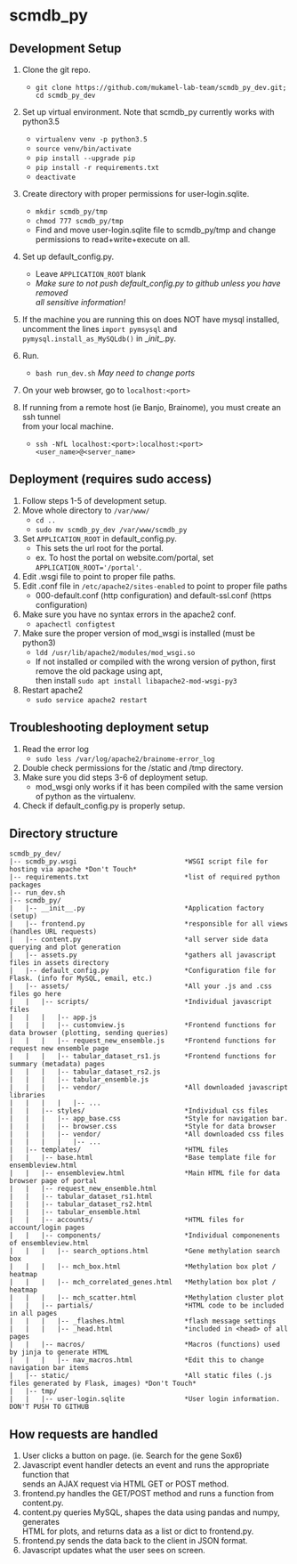 # scmdb_py

## Development Setup
1. Clone the git repo.

   * `git clone https://github.com/mukamel-lab-team/scmdb_py_dev.git; cd scmdb_py_dev`

2. Set up virtual environment.  Note that scmdb_py currently works with python3.5

   * `virtualenv venv -p python3.5`
   * `source venv/bin/activate`
   * `pip install --upgrade pip`
   * `pip install -r requirements.txt`
   * `deactivate`

3. Create directory with proper permissions for user-login.sqlite.
   * `mkdir scmdb_py/tmp`
   * `chmod 777 scmdb_py/tmp`
   * Find and move user-login.sqlite file to scmdb_py/tmp and change permissions to read+write+execute on all.
4. Set up default_config.py.
   * Leave `APPLICATION_ROOT` blank
   * *Make sure to not push default_config.py to github unless you have removed  
all sensitive information!*
5. If the machine you are running this on does NOT have mysql installed, uncomment the lines `import pymsysql` and `pymysql.install_as_MySQLdb()` in \__init__.py.
6. Run.
   * `bash run_dev.sh` *May need to change ports*
7. On your web browser, go to `localhost:<port>`
8. If running from a remote host (ie Banjo, Brainome), you must create an ssh tunnel  
from your local machine.
   * `ssh -NfL localhost:<port>:localhost:<port> <user_name>@<server_name>`

## Deployment (requires sudo access)
1. Follow steps 1-5 of development setup.
2. Move whole directory to `/var/www/`
   * `cd ..`
   * `sudo mv scmdb_py_dev /var/www/scmdb_py`
3. Set `APPLICATION_ROOT` in default_config.py.
   * This sets the url root for the portal.
   * ex. To host the portal on website.com/portal, set `APPLICATION_ROOT='/portal'`.
4. Edit .wsgi file to point to proper file paths.
5. Edit .conf file in `/etc/apache2/sites-enabled` to point to proper file paths
   * 000-default.conf (http configuration) and default-ssl.conf (https configuration)
6. Make sure you have no syntax errors in the apache2 conf.
   * `apachectl configtest`
7. Make sure the proper version of mod_wsgi is installed (must be python3)
   * `ldd /usr/lib/apache2/modules/mod_wsgi.so`
   * If not installed or compiled with the wrong version of python, first remove the old package using apt,   
then install `sudo apt install libapache2-mod-wsgi-py3`
8. Restart apache2
   * `sudo service apache2 restart`


## Troubleshooting deployment setup
1. Read the error log
   * `sudo less /var/log/apache2/brainome-error_log`
2. Double check permissions for the /static and /tmp directory.
3. Make sure you did steps 3-6 of deployment setup.
   * mod_wsgi only works if it has been compiled with the same version of python as the virtualenv.
4. Check if default_config.py is properly setup.



## Directory structure
```
scmdb_py_dev/
|-- scmdb_py.wsgi                           *WSGI script file for hosting via apache *Don't Touch*
|-- requirements.txt                        *list of required python packages
|-- run_dev.sh
|-- scmdb_py/
|   |-- __init__.py                         *Application factory (setup)
|   |-- frontend.py                         *responsible for all views (handles URL requests)
|   |-- content.py                          *all server side data querying and plot generation
|   |-- assets.py                           *gathers all javascript files in assets directory
|   |-- default_config.py                   *Configuration file for Flask. (info for MySQL, email, etc.)
|   |-- assets/                             *All your .js and .css files go here
|   |   |-- scripts/                        *Individual javascript files
|   |   |   |-- app.js                      
|   |   |   |-- customview.js               *Frontend functions for data browser (plotting, sending queries)
|   |   |   |-- request_new_ensemble.js     *Frontend functions for request new ensemble page
|   |   |   |-- tabular_dataset_rs1.js      *Frontend functions for summary (metadata) pages
|   |   |   |-- tabular_dataset_rs2.js
|   |   |   |-- tabular_ensemble.js
|   |   |   |-- vendor/                     *All downloaded javascript libraries
|   |   |   |   |-- ...
|   |   |-- styles/                         *Individual css files
|   |   |   |-- app_base.css                *Style for navigation bar.
|   |   |   |-- browser.css                 *Style for data browser
|   |   |   |-- vendor/                     *All downloaded css files
|   |   |   |   |-- ...
|   |-- templates/                          *HTML files 
|   |   |-- base.html                       *Base template file for ensembleview.html
|   |   |-- ensembleview.html               *Main HTML file for data browser page of portal
|   |   |-- request_new_ensemble.html
|   |   |-- tabular_dataset_rs1.html
|   |   |-- tabular_dataset_rs2.html
|   |   |-- tabular_ensemble.html
|   |   |-- accounts/                       *HTML files for account/login pages
|   |   |-- components/                     *Individual componenents of ensembleview.html
|   |   |   |-- search_options.html         *Gene methylation search box
|   |   |   |-- mch_box.html                *Methylation box plot / heatmap
|   |   |   |-- mch_correlated_genes.html   *Methylation box plot / heatmap
|   |   |   |-- mch_scatter.html            *Methylation cluster plot
|   |   |-- partials/                       *HTML code to be included in all pages
|   |   |   |-- _flashes.html               *flash message settings
|   |   |   |-- _head.html                  *included in <head> of all pages
|   |   |-- macros/                         *Macros (functions) used by jinja to generate HTML
|   |   |   |-- nav_macros.html             *Edit this to change navigation bar items
|   |-- static/                             *All static files (.js files generated by Flask, images) *Don't Touch*
|   |-- tmp/
|   |   |-- user-login.sqlite               *User login information. DON'T PUSH TO GITHUB
```

## How requests are handled
1. User clicks a button on page. (ie. Search for the gene Sox6)
2. Javascript event handler detects an event and runs the appropriate function that  
sends an AJAX request via HTML GET or POST method.
3. frontend.py handles the GET/POST method and runs a function from content.py.
4. content.py queries MySQL, shapes the data using pandas and numpy, generates  
HTML for plots, and returns data as a list or dict to frontend.py.
5. frontend.py sends the data back to the client in JSON format.
6. Javascript updates what the user sees on screen. 

